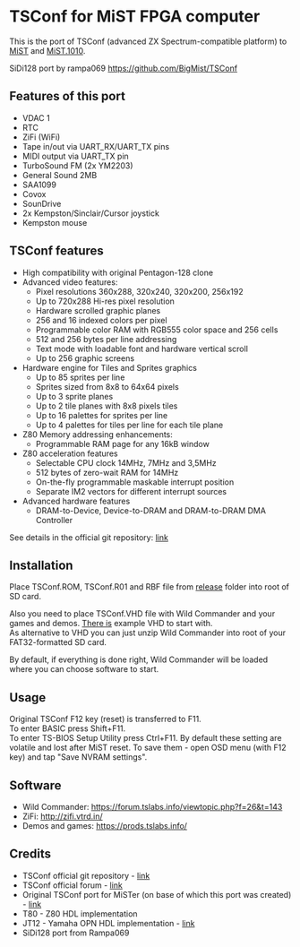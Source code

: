 # TSConf for MiST FPGA computer

This is the port of TSConf (advanced ZX Spectrum-compatible platform) to [MiST](https://github.com/mist-devel/mist-board) and [MiST.1010](https://github.com/UzixLS/mist1010-board).

SiDi128 port  by rampa069 https://github.com/BigMist/TSConf
## Features of this port
- VDAC 1
- RTC
- ZiFi (WiFi)
- Tape in/out via UART_RX/UART_TX pins
- MIDI output via UART_TX pin
- TurboSound FM (2x YM2203)
- General Sound 2MB
- SAA1099
- Covox
- SounDrive
- 2x Kempston/Sinclair/Cursor joystick
- Kempston mouse

## TSConf features
- High compatibility with original Pentagon-128 clone
- Advanced video features:
  - Pixel resolutions 360x288, 320x240, 320x200, 256x192
  - Up to 720x288 Hi-res pixel resolution
  - Hardware scrolled graphic planes
  - 256 and 16 indexed colors per pixel
  - Programmable color RAM with RGB555 color space and 256 cells
  - 512 and 256 bytes per line addressing
  - Text mode with loadable font and hardware vertical scroll
  - Up to 256 graphic screens
- Hardware engine for Tiles and Sprites graphics
  - Up to 85 sprites per line
  - Sprites sized from 8x8 to 64x64 pixels
  - Up to 3 sprite planes
  - Up to 2 tile planes with 8x8 pixels tiles
  - Up to 16 palettes for sprites per line
  - Up to 4 palettes for tiles per line for each tile plane
- Z80 Memory addressing enhancements:
  - Programmable RAM page for any 16kB window
- Z80 acceleration features
  - Selectable CPU clock 14MHz, 7MHz and 3,5MHz
  - 512 bytes of zero-wait RAM for 14MHz
  - On-the-fly programmable maskable interrupt position
  - Separate IM2 vectors for different interrupt sources
- Advanced hardware features
  - DRAM-to-Device, Device-to-DRAM and DRAM-to-DRAM DMA Controller

See details in the official git repository: [link](https://github.com/tslabs/zx-evo/blob/master/pentevo/docs/TSconf/tsconf_en.md)


## Installation
Place TSConf.ROM, TSConf.R01 and RBF file from [release](release/) folder into root of SD card.

Also you need to place TSConf.VHD file with  Wild Commander and your games and demos. [There is](release/) example VHD to start with. \
As alternative to VHD you can just unzip Wild Commander into root of your FAT32-formatted SD card.

By default, if everything is done right, Wild Commander will be loaded where you can choose software to start.


## Usage
Original TSConf F12 key (reset) is transferred to F11. \
To enter BASIC press Shift+F11. \
To enter TS-BIOS Setup Utility press Ctrl+F11. By default these setting are volatile and lost after MiST reset. To save them - open OSD menu (with F12 key) and tap "Save NVRAM settings".


## Software
- Wild Commander: https://forum.tslabs.info/viewtopic.php?f=26&t=143
- ZiFi: http://zifi.vtrd.in/
- Demos and games: https://prods.tslabs.info/


## Credits
- TSConf official git repository - [link](https://github.com/tslabs/zx-evo/tree/master)
- TSConf official forum - [link](http://forum.tslabs.info/viewforum.php?f=20&sid=137db6b31f9fb533b908742c2b18284e)
- Original TSConf port for MiSTer (on base of which this port was created) - [link](https://github.com/MiSTer-devel/TSConf_MiSTer)
- T80 - Z80 HDL implementation
- JT12 - Yamaha OPN HDL implementation - [link](https://github.com/jotego/jt12)
- SiDi128 port from Rampa069
